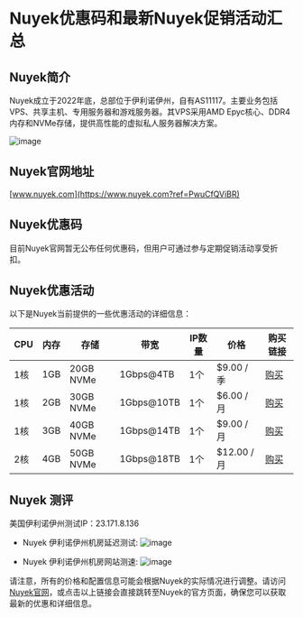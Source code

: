 # Nuyek优惠码和最新Nuyek促销活动汇总

## Nuyek简介
Nuyek成立于2022年底，总部位于伊利诺伊州，自有AS11117。主要业务包括VPS、共享主机、专用服务器和游戏服务器。其VPS采用AMD Epyc核心、DDR4内存和NVMe存储，提供高性能的虚拟私人服务器解决方案。

![image](https://github.com/imouwse/Nuyek/assets/158163021/6fa198c5-95bb-4d77-b45c-11b79e8720d1)

## Nuyek官网地址
[www.nuyek.com](https://www.nuyek.com?ref=PwuCfQViBR)

## Nuyek优惠码
目前Nuyek官网暂无公布任何优惠码，但用户可通过参与定期促销活动享受折扣。

## Nuyek优惠活动
以下是Nuyek当前提供的一些优惠活动的详细信息：

| CPU | 内存 | 存储      | 带宽     | IP数量 | 价格       | 购买链接 |
|-----|------|-----------|----------|-------|------------|--------|
| 1核 | 1GB  | 20GB NVMe | 1Gbps@4TB| 1个   | $9.00 /季  | [购买](https://www.nuyek.com?ref=PwuCfQViBR) |
| 1核 | 2GB  | 30GB NVMe | 1Gbps@10TB| 1个   | $6.00 /月  | [购买](https://www.nuyek.com?ref=PwuCfQViBR) |
| 1核 | 3GB  | 40GB NVMe | 1Gbps@14TB| 1个   | $9.00 /月  | [购买](https://www.nuyek.com?ref=PwuCfQViBR) |
| 2核 | 4GB  | 50GB NVMe | 1Gbps@18TB| 1个   | $12.00 /月 | [购买](https://www.nuyek.com?ref=PwuCfQViBR) |

## Nuyek 测评

美国伊利诺伊州测试IP：23.171.8.136

- Nuyek 伊利诺伊州机房延迟测试:
![image](https://github.com/imouwse/Nuyek/assets/158163021/dbdc1c89-267d-48b0-ad41-c2279c27e19b)

- Nuyek 伊利诺伊州机房网站测速:
![image](https://github.com/imouwse/Nuyek/assets/158163021/9dc1f506-f29e-4a03-a0ad-b202b663d564)

请注意，所有的价格和配置信息可能会根据Nuyek的实际情况进行调整。请访问[Nuyek官网](https://www.nuyek.com?ref=PwuCfQViBR)，或点击以上链接会直接跳转至Nuyek的官方页面，确保您可以获取最新的优惠和详细信息。
